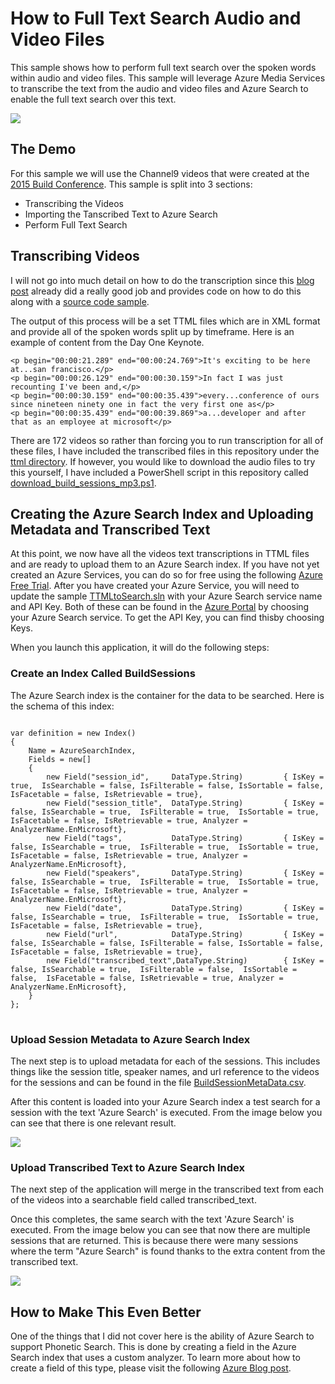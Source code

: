 # How to Full Text Search Audio and Video Files

This sample shows how to perform full text search over the spoken words within audio and video files.  This sample will leverage Azure Media Services to transcribe the text from the audio and video files and Azure Search to enable the full text search over this text.  

<img src="https://raw.githubusercontent.com/liamca/azure-search-audio-video-search/master/fulltext_search_audio_video.png">

## The Demo

For this sample we will use the Channel9 videos that were created at the [2015 Build Conference](https://channel9.msdn.com/events/build/2015).  This sample is split into 3 sections:
- Transcribing the Videos
- Importing the Tanscribed Text to Azure Search
- Perform Full Text Search

## Transcribing Videos

I will not go into much detail on how to do the transcription since this [blog post](https://azure.microsoft.com/en-us/blog/introducing-azure-media-indexer/) already did a really good job and provides code on how to do this along with a [source code sample](http://aka.ms/indexersample).


The output of this process will be a set TTML files which are in XML format and provide all of the spoken words split up by timeframe.  Here is an example of content from the Day One Keynote.

``<p begin="00:00:21.289" end="00:00:24.769">It's exciting to be here at...san francisco.</p>``<br>
``<p begin="00:00:26.129" end="00:00:30.159">In fact I was just recounting I've been and,</p>``<br>
``<p begin="00:00:30.159" end="00:00:35.439">every...conference of ours since nineteen ninety one in fact the very first one as</p>``<br>
``<p begin="00:00:35.439" end="00:00:39.869">a...developer and after that as an employee at microsoft</p>``<br>

There are 172 videos so rather than forcing you to run transcription for all of these files, I have included the transcribed files in this repository under the <a href="https://github.com/liamca/azure-search-audio-video-search/tree/master/src/TTMLtoSearch/ttml">ttml directory</a>.  If however, you would like to download the audio files to try this yourself, I have included a PowerShell script in this repository called <a href="https://github.com/liamca/azure-search-audio-video-search/blob/master/download_build_sessions_mp3.ps1">download_build_sessions_mp3.ps1</a>.

## Creating the Azure Search Index and Uploading Metadata and Transcribed Text

At this point, we now have all the videos text transcriptions in TTML files and are ready to upload them to an Azure Search index.  If you have not yet created an Azure Services, you can do so for free using the following <a href="https://azure.microsoft.com/en-us/pricing/free-trial/">Azure Free Trial</a>.  After you have created your Azure Service, you will need to update the sample <a href="https://github.com/liamca/azure-search-audio-video-search/tree/master/src">TTMLtoSearch.sln</a> with your Azure Search service name and API Key.  Both of these can be found in the <a href="https://portal.azure.com">Azure Portal</a> by choosing your Azure Search service.  To get the API Key, you can find thisby choosing Keys.

When you launch this application, it will do the following steps:

### Create an Index Called BuildSessions

The Azure Search index is the container for the data to be searched.  Here is the schema of this index:

<pre>
<code>
var definition = new Index()
{
    Name = AzureSearchIndex,
    Fields = new[] 
    { 
        new Field("session_id",     DataType.String)         { IsKey = true,  IsSearchable = false, IsFilterable = false, IsSortable = false, IsFacetable = false, IsRetrievable = true},
        new Field("session_title",  DataType.String)         { IsKey = false, IsSearchable = true,  IsFilterable = true,  IsSortable = true,  IsFacetable = false, IsRetrievable = true, Analyzer = AnalyzerName.EnMicrosoft},
        new Field("tags",           DataType.String)         { IsKey = false, IsSearchable = true,  IsFilterable = true,  IsSortable = true,  IsFacetable = false, IsRetrievable = true, Analyzer = AnalyzerName.EnMicrosoft},
        new Field("speakers",       DataType.String)         { IsKey = false, IsSearchable = true,  IsFilterable = true,  IsSortable = true,  IsFacetable = false, IsRetrievable = true, Analyzer = AnalyzerName.EnMicrosoft},
        new Field("date",           DataType.String)         { IsKey = false, IsSearchable = true,  IsFilterable = true,  IsSortable = true,  IsFacetable = false, IsRetrievable = true},
        new Field("url",            DataType.String)         { IsKey = false, IsSearchable = false, IsFilterable = false, IsSortable = false, IsFacetable = false, IsRetrievable = true},
        new Field("transcribed_text",DataType.String)        { IsKey = false, IsSearchable = true,  IsFilterable = false,  IsSortable = false,  IsFacetable = false, IsRetrievable = true, Analyzer = AnalyzerName.EnMicrosoft},
    }
};
</code>
</pre>

### Upload Session Metadata to Azure Search Index

The next step is to upload metadata for each of the sessions.  This includes things like the session title, speaker names, and url reference to the videos for the sessions and can be found in the file <a href="https://github.com/liamca/azure-search-audio-video-search/blob/master/src/TTMLtoSearch/BuildSessionMetatdata.csv">BuildSessionMetaData.csv</a>.  

After this content is loaded into your Azure Search index a test search for a session with the text 'Azure Search' is executed.  From the image below you can see that there is one relevant result.

<img src="https://raw.githubusercontent.com/liamca/azure-search-audio-video-search/master/search_metadata_only.png">

### Upload Transcribed Text to Azure Search Index

The next step of the application will merge in the transcribed text from each of the videos into a searchable field called transcribed_text.  

Once this completes, the same search with the text 'Azure Search' is executed.  From the image below you can see that now there are multiple sessions that are returned.  This is because there were many sessions where the term "Azure Search" is found thanks to the extra content from the transcribed text.

<img src="https://raw.githubusercontent.com/liamca/azure-search-audio-video-search/master/search_metadata_and_transcribed_text.png">

## How to Make This Even Better

One of the things that I did not cover here is the ability of Azure Search to support Phonetic Search.  This is done by creating a field in the Azure Search index that uses a custom analyzer.  To learn more about how to create a field of this type, please visit the following <a href="https://azure.microsoft.com/en-us/blog/custom-analyzers-in-azure-search/">Azure Blog post</a>.

